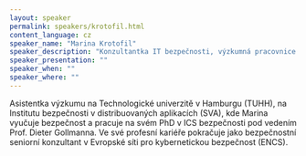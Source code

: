 ```yaml
---
layout: speaker
permalink: speakers/krotofil.html
content_language: cz
speaker_name: "Marina Krotofil"
speaker_description: "Konzultantka IT bezpečnosti, výzkumná pracovnice "
speaker_presentation: ""
speaker_when: ""
speaker_where: ""
---
```

Asistentka výzkumu na Technologické univerzitě v Hamburgu (TUHH), na Institutu bezpečnosti v distribuovaných aplikacích (SVA), kde Marina vyučuje bezpečnost a pracuje na svém PhD v ICS bezpečnosti pod vedením Prof. Dieter Gollmanna.
Ve své profesní kariéře pokračuje jako bezpečnostní seniorní konzultant v Evropské síti pro kybernetickou bezpečnost (ENCS). 

